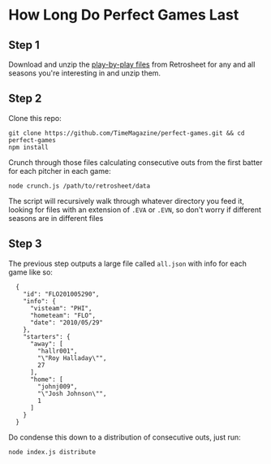 # How Long Do Perfect Games Last

## Step 1

Download and unzip the [play-by-play files](http://www.retrosheet.org/game.htm) from Retrosheet for any and all seasons you're interesting in and unzip them.

## Step 2

Clone this repo:

	git clone https://github.com/TimeMagazine/perfect-games.git && cd perfect-games
	npm install

Crunch through those files calculating consecutive outs from the first batter for each pitcher in each game:

	node crunch.js /path/to/retrosheet/data

The script will recursively walk through whatever directory you feed it, looking for files with an extension of `.EVA` or `.EVN`, so don't worry if different seasons are in different files

## Step 3

The previous step outputs a large file called `all.json` with info for each game like so:

	  {
	    "id": "FLO201005290",
	    "info": {
	      "visteam": "PHI",
	      "hometeam": "FLO",
	      "date": "2010/05/29"
	    },
	    "starters": {
	      "away": [
	        "hallr001",
	        "\"Roy Halladay\"",
	        27
	      ],
	      "home": [
	        "johnj009",
	        "\"Josh Johnson\"",
	        1
	      ]
	    }
	  }

Do condense this down to a distribution of consecutive outs, just run:

	node index.js distribute